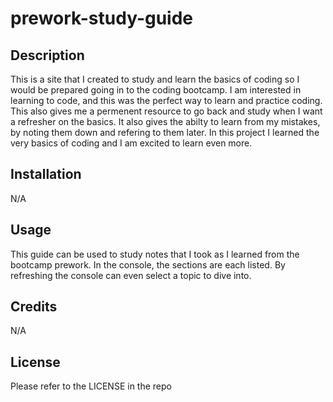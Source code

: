 # prework-study-guide

## Description

This is a site that I created to study and learn the basics of coding so I would be prepared going in to the coding bootcamp. I am interested in learning to code, and this was the perfect way to learn and practice coding. This also gives me a permenent resource to go back and study when I want a refresher on the basics. It also gives the abilty to learn from my mistakes, by noting them down and refering to them later. In  this project I learned the very basics of coding and I am excited to learn even more.


## Installation

N/A

## Usage


This guide can be used to study notes that I took as I learned from the bootcamp prework. In the console, the sections are each listed. By refreshing the console can even select a topic to dive into.



## Credits

N/A

## License

Please refer to the LICENSE in the repo